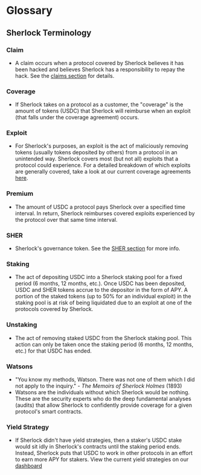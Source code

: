 # Glossary

## Sherlock Terminology

### Claim

* A claim occurs when a protocol covered by Sherlock believes it has been hacked and believes Sherlock has a responsibility to repay the hack. See the [claims section](https://docs.sherlock.xyz/claims/claims-process) for details. &#x20;

### Coverage

* If Sherlock takes on a protocol as a customer, the "coverage" is the amount of tokens (USDC) that Sherlock will reimburse when an exploit (that falls under the coverage agreement) occurs.

### Exploit

* For Sherlock's purposes, an exploit is the act of maliciously removing tokens (usually tokens deposited by others) from a protocol in an unintended way. Sherlock covers most (but not all) exploits that a protocol could experience. For a detailed breakdown of which exploits are generally covered, take a look at our current coverage agreements [here](https://github.com/sherlock-protocol/sherlock-reports/tree/main/coverage-agreements).

### Premium

* The amount of USDC a protocol pays Sherlock over a specified time interval. In return, Sherlock reimburses covered exploits experienced by the protocol over that same time interval.&#x20;

### SHER

* Sherlock's governance token. See the [SHER section](https://docs.sherlock.xyz/tokens/sher) for more info.

### Staking

* The act of depositing USDC into a Sherlock staking pool for a fixed period (6 months, 12 months, etc.). Once USDC has been deposited, USDC and SHER tokens accrue to the depositor in the form of APY. A portion of the staked tokens (up to 50% for an individual exploit) in the staking pool is at risk of being liquidated due to an exploit at one of the protocols covered by Sherlock.

### Unstaking

* The act of removing staked USDC from the Sherlock staking pool. This action can only be taken once the staking period (6 months, 12 months, etc.) for that USDC has ended.&#x20;

### Watsons

* "You know my methods, Watson. There was not one of them which I did not apply to the inquiry." - _The Memoirs of Sherlock Holmes_ (1893)
* Watsons are the individuals without which Sherlock would be nothing. These are the security experts who do the deep fundamental analyses (audits) that allow Sherlock to confidently provide coverage for a given protocol's smart contracts.&#x20;

### Yield Strategy

* If Sherlock didn't have yield strategies, then a staker's USDC stake would sit idly in Sherlock's contracts until the staking period ends. Instead, Sherlock puts that USDC to work in other protocols in an effort to earn more APY for stakers. View the current yield strategies on our [dashboard](https://app.sherlock.xyz/overview "Sherlock dashboard")
